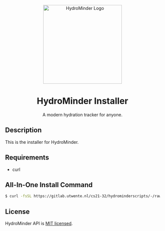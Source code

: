 <div align="center"> 
  <p align="center">
    <img src="https://i.imgur.com/uBzEyGT.png" width="256" alt="HydroMinder Logo" />
  </p>

  <h1 align="center">HydroMinder Installer</h1>
  <p align="center">A modern hydration tracker for anyone.</p>
</div>

## Description

This is the installer for HydroMinder.

## Requirements

-   curl

## All-In-One Install Command

```bash
$ curl -fsSL https://gitlab.utwente.nl/cs21-32/hydrominderscripts/-/raw/docker-compose/install.sh | sudo bash -s
```

## License

HydroMinder API is [MIT licensed](LICENSE).
